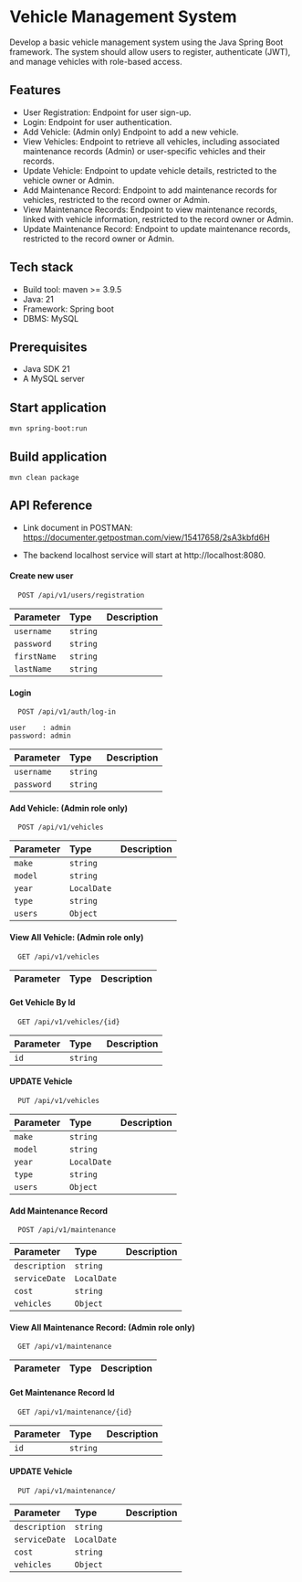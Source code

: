 
# Vehicle Management System

Develop a basic vehicle management system using the Java Spring Boot framework. The system should allow users to register, authenticate (JWT), and manage vehicles with role-based access.


## Features

- User Registration: Endpoint for user sign-up.
- Login: Endpoint for user authentication.
- Add Vehicle: (Admin only) Endpoint to add a new vehicle.
- View Vehicles: Endpoint to retrieve all vehicles, including associated maintenance records (Admin) or user-specific vehicles and their records.
- Update Vehicle: Endpoint to update vehicle details, restricted to the vehicle owner or Admin.
- Add Maintenance Record: Endpoint to add maintenance records for vehicles, restricted to the record owner or Admin.
- View Maintenance Records: Endpoint to view maintenance records, linked with vehicle information, restricted to the record owner or Admin.
- Update Maintenance Record: Endpoint to update maintenance records, restricted to the record owner or Admin.

## Tech stack
* Build tool: maven >= 3.9.5
* Java: 21
* Framework: Spring boot
* DBMS: MySQL

## Prerequisites
* Java SDK 21
* A MySQL server

## Start application
`mvn spring-boot:run`

## Build application
`mvn clean package`

## API Reference

* Link document in POSTMAN: https://documenter.getpostman.com/view/15417658/2sA3kbfd6H

* The backend localhost service will start at http://localhost:8080.

#### Create new user

```http
  POST /api/v1/users/registration
```

| Parameter  | Type     | Description |
| :--------  | :------- |:------------|
| `username` | `string` |             |
| `password` | `string` |             |
| `firstName`| `string` |             |
| `lastName` | `string` |             |

#### Login

```http
  POST /api/v1/auth/log-in
```
    user    : admin
    password: admin

| Parameter | Type     | Description |
| :-------- | :------- |:------------|
| `username`| `string` |             |
| `password`| `string` |             |

####  Add Vehicle: (Admin role only)

```http
  POST /api/v1/vehicles
```

| Parameter | Type        | Description |
|:----------|:------------|:------------|
| `make`    | `string`    |             |
| `model`   | `string`    |             |
| `year`    | `LocalDate` |             |
| `type`    | `string`    |             |
| `users`   | `Object`    |             |

####  View All Vehicle: (Admin role only)

```http
  GET /api/v1/vehicles
```

| Parameter  | Type     | Description                |
| :--------  | :------- | :------------------------- |

####  Get Vehicle By Id

```http
  GET /api/v1/vehicles/{id}
```

| Parameter | Type     | Description |
|:----------|:---------|:------------|
| `id`      | `string` |             |

####  UPDATE Vehicle

```http
  PUT /api/v1/vehicles
```

| Parameter | Type         | Description |
|:----------|:-------------|:------------|
| `make`    | `string`     |             |
| `model`   | `string`     |             |
| `year`    | `LocalDate`  |             |
| `type`    | `string`     |             |
| `users`   | `Object`     |             |

####  Add Maintenance Record

```http
  POST /api/v1/maintenance
```

| Parameter     | Type        | Description                |
|:--------------| :-------    | :------------------------- |
| `description` | `string`    |                            |
| `serviceDate` | `LocalDate` |                            |
| `cost`        | `string`    |                            |
| `vehicles`    | `Object`    |                            |

####  View All Maintenance Record: (Admin role only)

```http
  GET /api/v1/maintenance
```

| Parameter  | Type     | Description                |
| :--------  | :------- | :------------------------- |

####  Get Maintenance Record Id

```http
  GET /api/v1/maintenance/{id}
```

| Parameter  | Type     | Description                |
| :--------  | :------- | :------------------------- |
| `id`       | `string` |                            |

####  UPDATE Vehicle

```http
  PUT /api/v1/maintenance/
```

| Parameter     | Type        | Description                |
|:--------------| :-------    | :------------------------- |
| `description` | `string`    |                            |
| `serviceDate` | `LocalDate` |                            |
| `cost`        | `string`    |                            |
| `vehicles`    | `Object`    |                            |